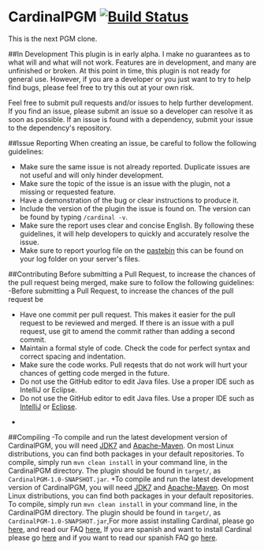 CardinalPGM [![Build Status](https://travis-ci.org/twizmwazin/CardinalPGM.svg?branch=master)](https://travis-ci.org/twizmwazin/CardinalPGM)
===========

This is the next PGM clone.

##In Development
This plugin is in early alpha. I make no guarantees as to what will and what will not work. Features are in development, and many are unfinished or broken. At this point in time, this plugin is not ready for general use. However, if you are a developer or you just want to try to help find bugs, please feel free to try this out at your own risk.

Feel free to submit pull requests and/or issues to help further development. If you find an issue, please submit an issue so a developer can resolve it as soon as possible. If an issue is found with a dependency, submit your issue to the dependency's repository.

##Issue Reporting
When creating an issue, be careful to follow the following guidelines:
- Make sure the same issue is not already reported. Duplicate issues are not useful and will only hinder development.
- Make sure the topic of the issue is an issue with the plugin, not a missing or requested feature.
- Have a demonstration of the bug or clear instructions to produce it.
 - Include the version of the plugin the issue is found on. The version can be found by typing `/cardinal -v`.
 - Make sure the report uses clear and concise English.
 By following these guidelines, it will help developers to quickly and accurately resolve the issue.
- Make sure to report yourlog file on the [pastebin](http://pastebin.com) this can be found on your log folder on your server's files.
 
 ##Contributing
 Before submitting a Pull Request, to increase the chances of the pull request being merged, make sure to follow the following guidelines:
 -Before submitting a Pull Request, to increase the chances of the pull request be
 - Have one commit per pull request. This makes it easier for the pull request to be reviewed and merged. If there is an issue with a pull request, use git to amend the commit rather than adding a second commit.
 - Maintain a formal style of code. Check the code for perfect syntax and correct spacing and indentation.
 - Make sure the code works. Pull reqests that do not work will hurt your chances of getting code merged in the future.
- Do not use the GitHub editor to edit Java files. Use a proper IDE such as IntelliJ or Eclipse.
- Do not use the GitHub editor to edit Java files. Use a proper IDE such as [IntelliJ](https://www.jetbrains.com/idea/download/) or [Eclipse](https://eclipse.org/downloads/).
+
 
 ##Compiling
-To compile and run the latest development version of CardinalPGM, you will need [JDK7](http://www.oracle.com/technetwork/java/javase/downloads/jdk7-downloads-1880260.html) and [Apache-Maven](http://maven.apache.org/). On most Linux distributions, you can find both packages in your default repositories. To compile, simply run `mvn clean install` in your command line, in the CardinalPGM directory. The plugin should be found in `target/`, as `CardinalPGM-1.0-SNAPSHOT.jar`.
+To compile and run the latest development version of CardinalPGM, you will need [JDK7](http://www.oracle.com/technetwork/java/javase/downloads/jdk7-downloads-1880260.html) and [Apache-Maven](http://maven.apache.org/). On most Linux distributions, you can find both packages in your default repositories. To compile, simply run `mvn clean install` in your command line, in the CardinalPGM directory. The plugin should be found in `target/`, as `CardinalPGM-1.0-SNAPSHOT.jar`,For more assist installing Cardinal, please go [here](https://github.com/twizmwazin/CardinalPGM/wiki/Installing-CardinalPGM), and read our FAQ [here](https://github.com/twizmwazin/CardinalPGM/wiki/FAQ-(English)), If you are spanish and want to install Cardinal please go [here](https://github.com/twizmwazin/CardinalPGM/wiki/Instalando-CardinalPGM) and if you want to read our spanish FAQ go [here](https://github.com/twizmwazin/CardinalPGM/wiki/FAQ-(Spanish)).
